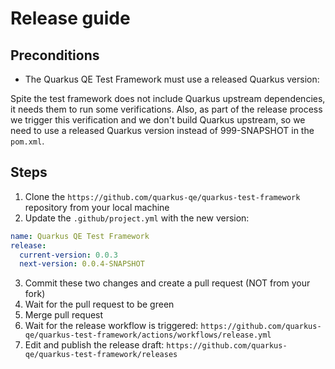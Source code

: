 # Release guide

## Preconditions

- The Quarkus QE Test Framework must use a released Quarkus version:

Spite the test framework does not include Quarkus upstream dependencies, it needs them to run some verifications. Also, as part of the release process we trigger this verification and we don't build Quarkus upstream, so we need to use a released Quarkus version instead of 999-SNAPSHOT in the `pom.xml`.

## Steps

1. Clone the `https://github.com/quarkus-qe/quarkus-test-framework` repository from your local machine
2. Update the `.github/project.yml` with the new version:

```yml
name: Quarkus QE Test Framework
release:
  current-version: 0.0.3
  next-version: 0.0.4-SNAPSHOT
```

3. Commit these two changes and create a pull request (NOT from your fork)
4. Wait for the pull request to be green
5. Merge pull request
6. Wait for the release workflow is triggered: `https://github.com/quarkus-qe/quarkus-test-framework/actions/workflows/release.yml`
7. Edit and publish the release draft: `https://github.com/quarkus-qe/quarkus-test-framework/releases`